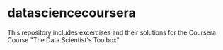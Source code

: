 datasciencecoursera
===================

This repository includes excercises and their solutions for the Coursera Course "The Data Scientist's Toolbox"
